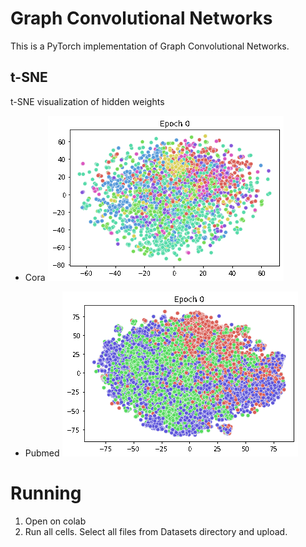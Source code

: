 # Graph Convolutional Networks

This is a PyTorch implementation of Graph Convolutional Networks.

## t-SNE
t-SNE visualization of hidden weights
*  Cora ![cora](https://github.com/willtryagain/smail-gcn/blob/main/GIFs/Cora%20t-SNE%20visualisation.gif)

* Pubmed ![pubmed](https://github.com/willtryagain/smail-gcn/blob/main/GIFs/Pubmed%20t-SNE%20visualisation.gif)


# Running

1. Open on colab
2. Run all cells. Select all files from Datasets directory and upload.




